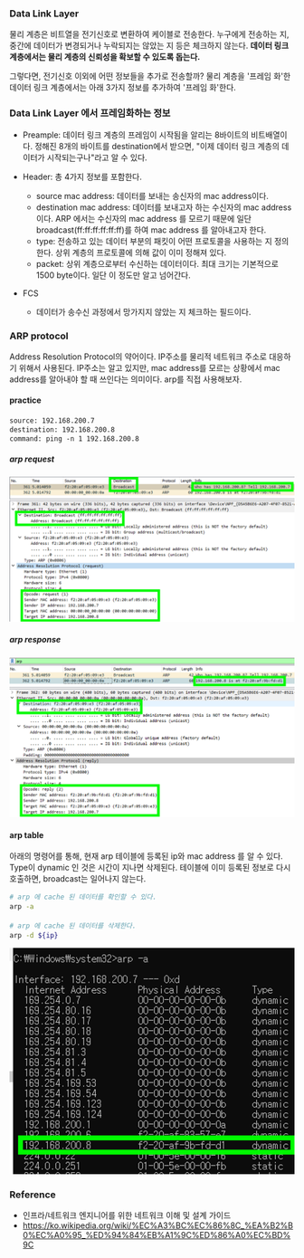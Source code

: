 ### Data Link Layer
물리 계층은 비트열을 전기신호로 변환하여 케이블로 전송한다. 
누구에게 전송하는 지, 중간에 데이터가 변경되거나 누락되지는 않았는 지 등은 체크하지 않는다.
<b>데이터 링크 계층에서는 물리 계층의 신뢰성을 확보할 수 있도록 돕는다.</b>

그렇다면, 전기신호 이외에 어떤 정보들을 추가로 전송할까?
물리 계층을 '프레임 화'한 데이터 링크 계층에서는 아래 3가지 정보를 추가하여 '프레임 화'한다.



### Data Link Layer 에서 프레임화하는 정보
- Preample: 데이터 링크 계층의 프레임이 시작됨을 알리는 8바이트의 비트배열이다. 정해진 8개의 바이트를 destination에서 받으면, "이제 데이터 링크 계층의 데이터가 시작되는구나"라고 알 수 있다.

- Header: 총 4가지 정보를 포함한다.
    - source mac address: 데이터를 보내는 송신자의 mac address이다.
    - destination mac address: 데이터를 보내고자 하는 수신자의 mac address이다. ARP 에서는 수신자의 mac address 를 모르기 때문에 일단 broadcast(ff:ff:ff:ff:ff:ff)를 하여 mac address 를 알아내고자 한다.
    - type: 전송하고 있는 데이터 부분의 패킷이 어떤 프로토콜을 사용하는 지 정의한다. 상위 계층의 프로토콜에 의해 값이 이미 정해져 있다.       
    - packet: 상위 계층으로부터 수신하는 데이터이다. 최대 크기는 기본적으로 1500 byte이다. 일단 이 정도만 알고 넘어간다. 
    
- FCS 
    - 데이터가 송수신 과정에서 망가지지 않았는 지 체크하는 필드이다. 
    
    
    
### ARP protocol
Address Resolution Protocol의 약어이다. IP주소를 물리적 네트워크 주소로 대응하기 위해서 사용된다.
IP주소는 알고 있지만, mac address를 모르는 상황에서 mac address를 알아내야 할 때 쓰인다는 의미이다.
arp를 직접 사용해보자.

#### practice
~~~
source: 192.168.200.7
destination: 192.168.200.8
command: ping -n 1 192.168.200.8
~~~

##### arp request  
![arp request wireshark](./img/arp_req.png)

##### arp response  
![arp response wireshark](./img/arp_res.png)

#### arp table
아래의 명령어를 통해, 현재 arp 테이블에 등록된 ip와 mac address 를 알 수 있다.
Type이 dynamic 인 것은 시간이 지나면 삭제된다. 
테이블에 이미 등록된 정보로 다시 호출하면, broadcast는 일어나지 않는다. 

~~~sh
# arp 에 cache 된 데이터를 확인할 수 있다.
arp -a

# arp 에 cache 된 데이터를 삭제한다.
arp -d ${ip}
~~~

![arp cache wireshark](./img/arp_cache.png)

### Reference
- 인프라/네트워크 엔지니어를 위한 네트워크 이해 및 설계 가이드
- https://ko.wikipedia.org/wiki/%EC%A3%BC%EC%86%8C_%EA%B2%B0%EC%A0%95_%ED%94%84%EB%A1%9C%ED%86%A0%EC%BD%9C
